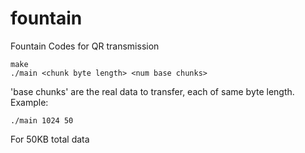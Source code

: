 # fountain
Fountain Codes for QR transmission

```
make
./main <chunk byte length> <num base chunks>
```

'base chunks' are the real data to transfer, each of same byte length.
Example:

```
./main 1024 50
```
For 50KB total data

